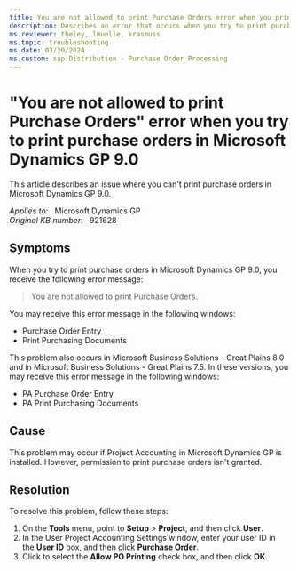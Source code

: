 ```yaml
---
title: You are not allowed to print Purchase Orders error when you print purchase orders in Microsoft Dynamics GP 9.0 
description: Describes an error that occurs when you try to print purchase orders in Microsoft Dynamics GP 9.0.
ms.reviewer: theley, lmuelle, krasmuss
ms.topic: troubleshooting
ms.date: 03/20/2024
ms.custom: sap:Distribution - Purchase Order Processing
---
```

# "You are not allowed to print Purchase Orders" error when you try to print purchase orders in Microsoft Dynamics GP 9.0

This article describes an issue where you can't print purchase orders in Microsoft Dynamics GP 9.0.

_Applies to:_ &nbsp; Microsoft Dynamics GP  
_Original KB number:_ &nbsp; 921628

## Symptoms

When you try to print purchase orders in Microsoft Dynamics GP 9.0, you receive the following error message:
> You are not allowed to print Purchase Orders.

You may receive this error message in the following windows:

- Purchase Order Entry
- Print Purchasing Documents

This problem also occurs in Microsoft Business Solutions - Great Plains 8.0 and in Microsoft Business Solutions - Great Plains 7.5. In these versions, you may receive this error message in the following windows:

- PA Purchase Order Entry
- PA Print Purchasing Documents

## Cause

This problem may occur if Project Accounting in Microsoft Dynamics GP is installed. However, permission to print purchase orders isn't granted.

## Resolution

To resolve this problem, follow these steps:

1. On the **Tools** menu, point to **Setup** > **Project**, and then click **User**.
1. In the User Project Accounting Settings window, enter your user ID in the **User ID** box, and then click **Purchase Order**.
1. Click to select the **Allow PO Printing** check box, and then click **OK**.
